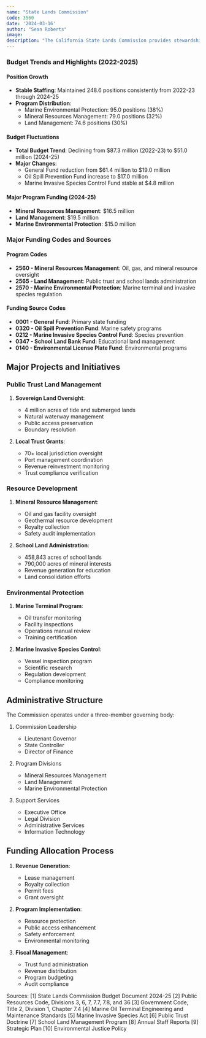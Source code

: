 ```yaml
---
name: "State Lands Commission"
code: 3560
date: '2024-03-16'
author: "Sean Roberts"
image: 
description: "The California State Lands Commission provides stewardship of public lands, waterways, and resources through preservation, restoration, enhancement, responsible economic development, and public access promotion."
---
```


### Budget Trends and Highlights (2022-2025)

#### Position Growth
- **Stable Staffing**: Maintained 248.6 positions consistently from 2022-23 through 2024-25
- **Program Distribution**:
  - Marine Environmental Protection: 95.0 positions (38%)
  - Mineral Resources Management: 79.0 positions (32%)
  - Land Management: 74.6 positions (30%)

#### Budget Fluctuations
- **Total Budget Trend**: Declining from $87.3 million (2022-23) to $51.0 million (2024-25)
- **Major Changes**:
  - General Fund reduction from $61.4 million to $19.0 million
  - Oil Spill Prevention Fund increase to $17.0 million
  - Marine Invasive Species Control Fund stable at $4.8 million

#### Major Program Funding (2024-25)
- **Mineral Resources Management**: $16.5 million
- **Land Management**: $19.5 million
- **Marine Environmental Protection**: $15.0 million

### Major Funding Codes and Sources

#### Program Codes
- **2560 - Mineral Resources Management**: Oil, gas, and mineral resource oversight
- **2565 - Land Management**: Public trust and school lands administration
- **2570 - Marine Environmental Protection**: Marine terminal and invasive species regulation

#### Funding Source Codes
- **0001 - General Fund**: Primary state funding
- **0320 - Oil Spill Prevention Fund**: Marine safety programs
- **0212 - Marine Invasive Species Control Fund**: Species prevention
- **0347 - School Land Bank Fund**: Educational land management
- **0140 - Environmental License Plate Fund**: Environmental programs

## Major Projects and Initiatives

### Public Trust Land Management

1. **Sovereign Land Oversight**:
   - 4 million acres of tide and submerged lands
   - Natural waterway management
   - Public access preservation
   - Boundary resolution

2. **Local Trust Grants**:
   - 70+ local jurisdiction oversight
   - Port management coordination
   - Revenue reinvestment monitoring
   - Trust compliance verification

### Resource Development

1. **Mineral Resource Management**:
   - Oil and gas facility oversight
   - Geothermal resource development
   - Royalty collection
   - Safety audit implementation

2. **School Land Administration**:
   - 458,843 acres of school lands
   - 790,000 acres of mineral interests
   - Revenue generation for education
   - Land consolidation efforts

### Environmental Protection

1. **Marine Terminal Program**:
   - Oil transfer monitoring
   - Facility inspections
   - Operations manual review
   - Training certification

2. **Marine Invasive Species Control**:
   - Vessel inspection program
   - Scientific research
   - Regulation development
   - Compliance monitoring

## Administrative Structure

The Commission operates under a three-member governing body:

1. Commission Leadership
   - Lieutenant Governor
   - State Controller
   - Director of Finance

2. Program Divisions
   - Mineral Resources Management
   - Land Management
   - Marine Environmental Protection

3. Support Services
   - Executive Office
   - Legal Division
   - Administrative Services
   - Information Technology

## Funding Allocation Process

1. **Revenue Generation**:
   - Lease management
   - Royalty collection
   - Permit fees
   - Grant oversight

2. **Program Implementation**:
   - Resource protection
   - Public access enhancement
   - Safety enforcement
   - Environmental monitoring

3. **Fiscal Management**:
   - Trust fund administration
   - Revenue distribution
   - Program budgeting
   - Audit compliance

Sources:
[1] State Lands Commission Budget Document 2024-25
[2] Public Resources Code, Divisions 3, 6, 7, 7.7, 7.8, and 36
[3] Government Code, Title 2, Division 1, Chapter 7.4
[4] Marine Oil Terminal Engineering and Maintenance Standards
[5] Marine Invasive Species Act
[6] Public Trust Doctrine
[7] School Land Management Program
[8] Annual Staff Reports
[9] Strategic Plan
[10] Environmental Justice Policy 